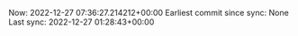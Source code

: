 Now: 2022-12-27 07:36:27.214212+00:00 Earliest commit since sync: None Last sync: 2022-12-27 01:28:43+00:00
